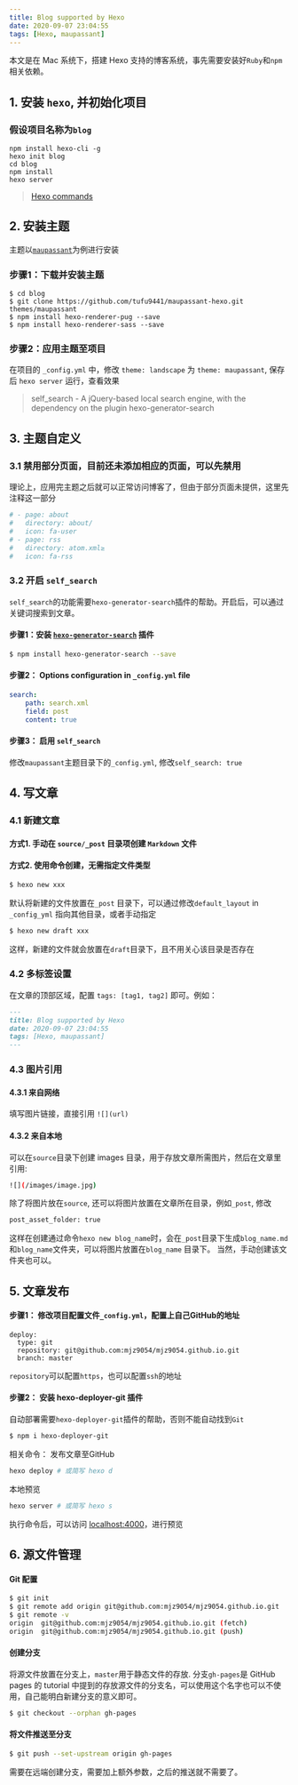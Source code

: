 ```yaml
---
title: Blog supported by Hexo
date: 2020-09-07 23:04:55
tags: [Hexo, maupassant]
---
```


本文是在 Mac 系统下，搭建 Hexo 支持的博客系统，事先需要安装好`Ruby`和`npm`相关依赖。

## 1. 安装 `hexo`, 并初始化项目
### 假设项目名称为`blog`
```shell
npm install hexo-cli -g
hexo init blog 
cd blog
npm install
hexo server
```
>  [Hexo commands](https://hexo.io/docs/commands)



## 2. 安装主题
主题以[`maupassant`](https://github.com/tufu9441/maupassant-hexo)为例进行安装
### 步骤1：下载并安装主题
```shell
$ cd blog
$ git clone https://github.com/tufu9441/maupassant-hexo.git themes/maupassant
$ npm install hexo-renderer-pug --save
$ npm install hexo-renderer-sass --save
```

### 步骤2：应用主题至项目
在项目的 `_config.yml` 中，修改 `theme: landscape` 为 `theme: maupassant`, 保存后 `hexo server` 运行，查看效果

> self_search - A jQuery-based local search engine, with the dependency on the plugin hexo-generator-search


## 3. 主题自定义

### 3.1 禁用部分页面，目前还未添加相应的页面，可以先禁用
理论上，应用完主题之后就可以正常访问博客了，但由于部分页面未提供，这里先注释这一部分

```YAML
# - page: about
#   directory: about/
#   icon: fa-user
# - page: rss
#   directory: atom.xml≥
#   icon: fa-rss
```

### 3.2 开启 `self_search`
`self_search`的功能需要`hexo-generator-search`插件的帮助。开启后，可以通过关键词搜索到文章。
#### 步骤1：安装 [`hexo-generator-search`](https://github.com/wzpan/hexo-generator-search) 插件
```sh
$ npm install hexo-generator-search --save
```

#### 步骤2： Options configuration in `_config.yml` file

```yml
search:
    path: search.xml
    field: post
    content: true
```

#### 步骤3： 启用 `self_search`
修改`maupassant`主题目录下的`_config.yml`, 修改`self_search: true`

 

## 4. 写文章
### 4.1 新建文章
#### 方式1. 手动在 `source/_post` 目录项创建 `Markdown` 文件
#### 方式2. 使用命令创建，无需指定文件类型
```sh
$ hexo new xxx 
```
默认将新建的文件放置在`_post` 目录下，可以通过修改`default_layout` in `_config_yml` 指向其他目录，或者手动指定
```sh
$ hexo new draft xxx 
```
这样，新建的文件就会放置在`draft`目录下，且不用关心该目录是否存在

### 4.2 多标签设置
在文章的顶部区域，配置 `tags: [tag1, tag2]` 即可。例如：
```markdown
---
title: Blog supported by Hexo
date: 2020-09-07 23:04:55
tags: [Hexo, maupassant]
---
```

### 4.3 图片引用
#### 4.3.1 来自网络
填写图片链接，直接引用 `![](url)`

#### 4.3.2 来自本地
可以在`source`目录下创建 images 目录，用于存放文章所需图片，然后在文章里引用: 
```sh
![](/images/image.jpg)
```

除了将图片放在`source`, 还可以将图片放置在文章所在目录，例如`_post`, 修改
```sh
post_asset_folder: true
```
这样在创建通过命令`hexo new blog_name`时，会在`_post`目录下生成`blog_name.md`和`blog_name`文件夹，可以将图片放置在`blog_name` 目录下。
当然，手动创建该文件夹也可以。


## 5. 文章发布

#### 步骤1： 修改项目配置文件`_config.yml`，配置上自己GitHub的地址
```YMAL
deploy:
  type: git
  repository: git@github.com:mjz9054/mjz9054.github.io.git
  branch: master
```
`repository`可以配置`https`，也可以配置`ssh`的地址

#### 步骤2： 安装 hexo-deployer-git 插件
自动部署需要`hexo-deployer-git`插件的帮助，否则不能自动找到`Git`
```sh
$ npm i hexo-deployer-git
```
相关命令：
发布文章至GitHub
```sh
hexo deploy # 或简写 hexo d
```
本地预览
```sh
hexo server # 或简写 hexo s 
```
执行命令后，可以访问 [localhost:4000](localhost:4000)，进行预览


## 6. 源文件管理

#### Git 配置
```sh
$ git init 
$ git remote add origin git@github.com:mjz9054/mjz9054.github.io.git
$ git remote -v
origin	git@github.com:mjz9054/mjz9054.github.io.git (fetch)
origin	git@github.com:mjz9054/mjz9054.github.io.git (push)
```

#### 创建分支
将源文件放置在分支上，`master`用于静态文件的存放.
分支`gh-pages`是 GitHub pages 的 tutorial 中提到的存放源文件的分支名，可以使用这个名字也可以不使用，自己能明白新建分支的意义即可。
```sh
$ git checkout --orphan gh-pages
```

#### 将文件推送至分支
```sh
$ git push --set-upstream origin gh-pages
```
需要在远端创建分支，需要加上额外参数，之后的推送就不需要了。


